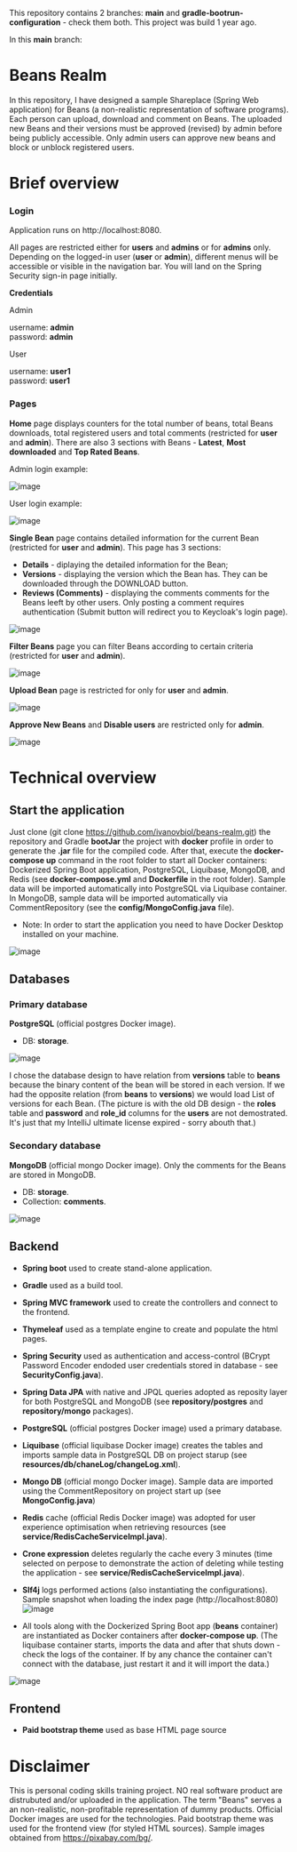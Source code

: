 This repository contains 2 branches: **main** and **gradle-bootrun-configuration** - check them both. This project was build 1 year ago.

In this **main** branch:

# Beans Realm 

In this repository, I have designed a sample Shareplace (Spring Web application) for Beans (a non-realistic representation of software programs). Each person can upload, download and comment on Beans. The uploaded new Beans and their versions must be approved (revised) by admin before being publicly accessible. Only admin users can approve new beans and block or unblock registered users.   

# Brief overview

### Login    
Application runs on http://localhost:8080.   

All pages are restricted either for **users** and **admins** or for **admins** only. Depending on the logged-in user (**user** or **admin**), different menus will be accessible or visible in the navigation bar. You will land on the Spring Security sign-in page initially.

**Credentials**

Admin     

username: **admin**      
password: **admin**         

User       

username: **user1**     
password: **user1**   

### Pages  

**Home** page displays counters for the total number of beans, total Beans downloads, total registered users and total comments (restricted for **user** and **admin**). There are also 3 sections with Beans - **Latest**, **Most downloaded** and **Top Rated Beans**. 

Admin login example:  

![image](https://github.com/ivanovbiol/beans-realm/assets/51414119/4f746d9b-e484-4f86-a749-1f5d432f28d0)

User login example:  

![image](https://github.com/ivanovbiol/beans-realm/assets/51414119/75a0f2c5-a107-4ff7-9401-0bbe865d1963)


**Single Bean** page contains detailed information for the current Bean (restricted for **user** and **admin**). This page has 3 sections: 
  - **Details** - diplaying the detailed information for the Bean;
  - **Versions** - displaying the version which the Bean has. They can be downloaded through the DOWNLOAD button. 
  - **Reviews (Comments)** - displaying the comments comments for the Beans leeft by other users. Only posting a comment requires authentication (Submit button will redirect you to Keycloak's login page).

![image](https://github.com/ivanovbiol/beans-realm/assets/51414119/78e620bf-93cd-4810-ac35-ffecb3e2dad6)

**Filter Beans** page you can filter Beans according to certain criteria (restricted for **user** and **admin**).

![image](https://github.com/ivanovbiol/beans-realm/assets/51414119/cfe041bc-37d1-4ed0-9cc5-8630490a68b8)

**Upload Bean** page is restricted for only for **user** and **admin**.    

![image](https://github.com/ivanovbiol/beans-realm/assets/51414119/4b0208ef-e2ba-4fea-bb3d-4f601be0126b)

**Approve New Beans** and **Disable users** are restricted only for **admin**. 

![image](https://github.com/ivanovbiol/beans-realm/assets/51414119/bb518e32-975e-4e30-866e-7b4103349a0c)

# Technical overview

## Start the application

Just clone (git clone https://github.com/ivanovbiol/beans-realm.git) the repository and Gradle **bootJar** the project with **docker** profile in order to generate the **.jar** file for the compiled code. After that, execute the **docker-compose up** command in the root folder to start all Docker containers: Dockerized Spring Boot application, PostgreSQL, Liquibase, MongoDB, and Redis (see **docker-compose.yml** and **Dockerfile** in the root folder). Sample data will be imported automatically into PostgreSQL via Liquibase container. In MongoDB, sample data will be imported automatically via CommentRepository (see the **config/MongoConfig.java** file).

 - Note: In order to start the application you need to have Docker Desktop installed on your machine.
 
 ![image](https://github.com/ivanovbiol/beans-realm/assets/51414119/0463e627-eb59-4794-ad39-a5c197b90a51)

## Databases

### Primary database 

**PostgreSQL** (official postgres Docker image). 
 - DB: **storage**.

![image](https://user-images.githubusercontent.com/51414119/222958723-a6de941c-e042-46f1-9961-808390f59bfc.png)

I chose the database design to have relation from **versions** table to **beans** because the binary content of the bean will be stored in each version. If we had the opposite relation (from **beans** to **versions**) we would load List of versions for each Bean. (The picture is with the old DB design - the **roles** table and **password** and **role_id** columns for the **users** are not demostrated. It's just that my IntelliJ ultimate license expired - sorry abouth that.)    

### Secondary database

**MongoDB** (official mongo Docker image). Only the comments for the Beans are stored in MongoDB.

 - DB: **storage**.
 - Collection: **comments**.

![image](https://user-images.githubusercontent.com/51414119/222959348-8a955f40-a71c-4a89-b06f-0cf8d50b1669.png)

## Backend 

 - **Spring boot** used to create stand-alone application. 
 - **Gradle** used as a build tool. 
 - **Spring MVC framework** used to create the controllers and connect to the frontend.
 - **Thymeleaf** used as a template engine to create and populate the html pages.
 - **Spring Security** used as authentication and access-control (BCrypt Password Encoder endoded user credentials stored in database - see **SecurityConfig.java**).
 - **Spring Data JPA** with native and JPQL queries adopted as reposity layer for both PostgreSQL and MongoDB (see **repository/postgres** and **repository/mongo** packages).
 - **PostgreSQL** (official postgres Docker image) used a primary database.
 - **Liquibase** (official liquibase Docker image) creates the tables and imports sample data in PostgreSQL DB on project starup (see **resources/db/chaneLog/changeLog.xml**).
 - **Mongo DB** (official mongo Docker image). Sample data are imported using the CommentRepository on project start up (see **MongoConfig.java**)
 - **Redis** cache (official Redis Docker image) was adopted for user experience optimisation when retrieving resources (see **service/RedisCacheServiceImpl.java**). 
 - **Crone expression** deletes regularly the cache every 3 minutes (time selected on perpose to demonstrate the action of deleting while testing the application - see **service/RedisCacheServiceImpl.java**).  
 - **Slf4j** logs performed actions (also instantiating the configurations). Sample snapshot when loading the index page (http://localhost:8080)
 ![image](https://user-images.githubusercontent.com/51414119/222961799-7b921287-d4d5-4710-aba7-10af316951a1.png)
 
 - All tools along with the Dockerized Spring Boot app (**beans** container) are instantiated as Docker containers after **docker-compose up**. (The liquibase container starts, imports the data and after that shuts down - check the logs of the container. If by any chance the container can't connect with the database, just restart it and it will import the data.)
 
![image](https://github.com/ivanovbiol/beans-realm/assets/51414119/2fd3eab7-956e-4fd5-83fd-6e15ac3d87f4)

## Frontend

 - **Paid bootstrap theme** used as base HTML page source

# Disclaimer   

This is personal coding skills training project. NO real software product are distrubuted and/or uploaded in the application. The term "Beans" serves a an non-realistic, non-profitable representation of dummy products. Official Docker images are used for the technologies. Paid bootstrap theme was used for the frontend view (for styled HTML sources). Sample images obtained from https://pixabay.com/bg/.
